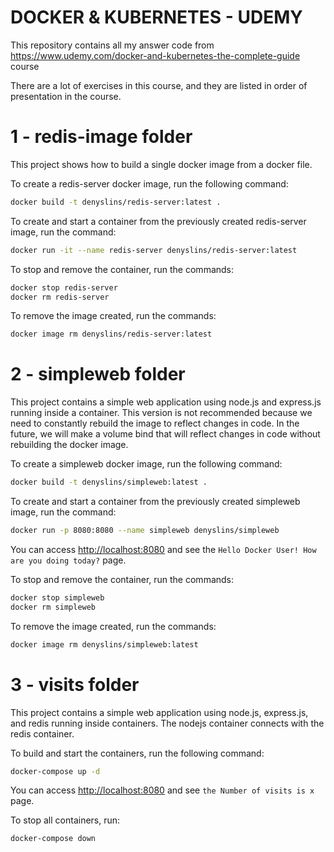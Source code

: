 # DOCKER & KUBERNETES - UDEMY

This repository contains all my answer code from https://www.udemy.com/docker-and-kubernetes-the-complete-guide course

There are a lot of exercises in this course, and they are listed in order of presentation in the course.

# 1 - redis-image folder

This project shows how to build a single docker image from a docker file.

To create a redis-server docker image, run the following command:

```sh
docker build -t denyslins/redis-server:latest .
```

To create and start a container from the previously created redis-server image, run the command:

```sh
docker run -it --name redis-server denyslins/redis-server:latest
```

To stop and remove the container, run the commands:

```sh
docker stop redis-server
docker rm redis-server
```

To remove the image created, run the commands:

```sh
docker image rm denyslins/redis-server:latest
```

# 2 - simpleweb folder

This project contains a simple web application using node.js and express.js running inside a container.
This version is not recommended because we need to constantly rebuild the image to reflect changes in code.
In the future, we will make a volume bind that will reflect changes in code without rebuilding the docker image.

To create a simpleweb docker image, run the following command:

```sh
docker build -t denyslins/simpleweb:latest .
```

To create and start a container from the previously created simpleweb image, run the command:

```sh
docker run -p 8080:8080 --name simpleweb denyslins/simpleweb
```

You can access <http://localhost:8080> and see the `Hello Docker User! How are you doing today?` page.

To stop and remove the container, run the commands:

```sh
docker stop simpleweb
docker rm simpleweb
```

To remove the image created, run the commands:

```sh
docker image rm denyslins/simpleweb:latest
```

# 3 - visits folder

This project contains a simple web application using node.js, express.js, and redis running inside containers. The nodejs container connects with the redis container.

To build and start the containers, run the following command:

```sh
docker-compose up -d
```

You can access <http://localhost:8080> and see `the Number of visits is x` page.

To stop all containers, run:

```sh
docker-compose down
```
